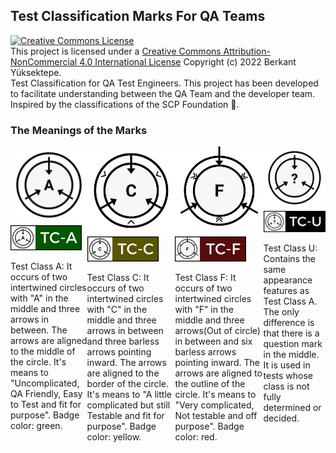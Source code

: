 ## Test Classification Marks For QA Teams
 <a href="http://creativecommons.org/licenses/by-nc/4.0/" rel="license"><img width="79px" style="border-width: 0;" src="https://i.creativecommons.org/l/by-nc/4.0/88x31.png" alt="Creative Commons License" /></a>
<br/>
This project is licensed under a <a href="http://creativecommons.org/licenses/by-nc/4.0/" rel="license">Creative Commons Attribution-NonCommercial 4.0 International License</a> Copyright (c) 2022 Berkant Yüksektepe.
<br/>
Test Classification for QA Test Engineers. This project has been developed to facilitate understanding between the QA Team and the developer team. Inspired by the classifications of the SCP Foundation 🖤.

### The Meanings of the Marks

<div style="display: flex;">
 <div>
  <img width="200px" src="https://github.com/Berkantyuks/QA-Project-Test-Classification-Mark/blob/main/TCM-500x500/500x500-tc-a.png"/>
  <img width="114px" src="https://github.com/Berkantyuks/QA-Project-Test-Classification-Mark/blob/main/TCM-114x40/114x40-tc-a.png"/>
  <p>Test Class A: It occurs of two intertwined circles with "A" in the middle and three arrows in between. The arrows are aligned to the middle of the circle. It's means to "Uncomplicated, QA Friendly, Easy to Test and fit for purpose". Badge color: green.</p>
 </div>
 
 <div>
  <img width="200px" src="https://github.com/Berkantyuks/QA-Project-Test-Classification-Mark/blob/main/TCM-500x500/500x500-tc-c.png"/>
  <img width="114px" src="https://github.com/Berkantyuks/QA-Project-Test-Classification-Mark/blob/main/TCM-114x40/114x40-tc-c.png"/>
  <p>Test Class C: It occurs of two intertwined circles with "C" in the middle and three arrows in between and three barless arrows pointing inward. The arrows are aligned to the border of the circle. It's means to "A little complicated but still Testable and fit for purpose". Badge color: yellow.</p>
 </div>
 
 <div>
  <img width="200px" src="https://github.com/Berkantyuks/QA-Project-Test-Classification-Mark/blob/main/TCM-500x500/500x500-tc-f.png"/>
  <img width="114px" src="https://github.com/Berkantyuks/QA-Project-Test-Classification-Mark/blob/main/TCM-114x40/114x40-tc-f.png"/>
  <p>Test Class F: It occurs of two intertwined circles with "F" in the middle and three arrows(Out of circle) in between and six barless arrows pointing inward. The arrows are aligned to the outline of the circle. It's means to "Very complicated, Not testable and off purpose". Badge color: red.</p>
 </div>
 
  <div>
  <img width="200px" src="https://github.com/Berkantyuks/QA-Project-Test-Classification-Mark/blob/main/TCM-500x500/500x500-tc-u.png"/>
  <img width="114px" src="https://github.com/Berkantyuks/QA-Project-Test-Classification-Mark/blob/main/TCM-114x40/114x40-tc-u.png"/>
  <p>Test Class U: Contains the same appearance features as Test Class A. The only difference is that there is a question mark in the middle. It is used in tests whose class is not fully determined or decided.</p>
 </div>
</div>
